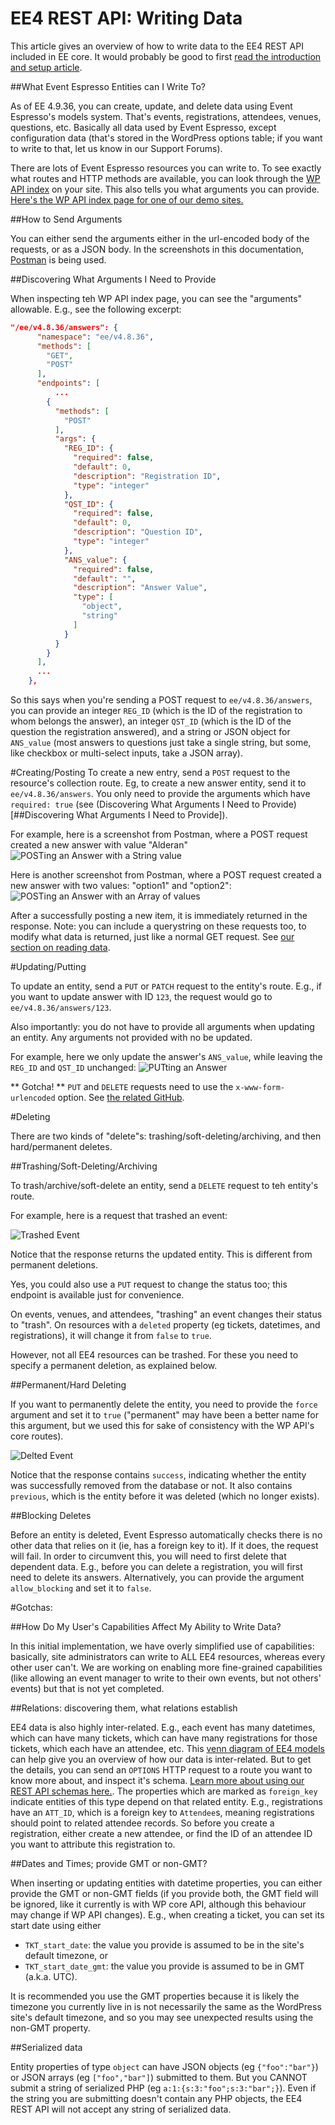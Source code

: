 # EE4 REST API: Writing Data

This article gives an overview of how to write data to the EE4 REST API included in EE core. It would probably be 
good to first [read the introduction and setup article](ee4-rest-api-introduction.md).

##What Event Espresso Entities can I Write To?

As of EE 4.9.36, you can create, update, and delete data using Event Espresso's models system. That's events, 
registrations, attendees, venues, questions, etc. Basically all data used by Event Espresso, except configuration 
data (that's stored in the WordPress options table; if you want to write to that, let us know in our Support Forums).
 
There are lots of Event Espresso resources you can write to. To see exactly what routes and HTTP methods are available, 
you can look through
 the [WP API index](https://developer.wordpress.org/rest-api/using-the-rest-api/discovery/) on your site. This also
 tells you what arguments you can provide. [Here's the WP API index page for one of our demo sites.](http://demoee.org/wp-json)
 


##How to Send Arguments

You can either send the arguments either in the url-encoded body of the requests, or as a JSON body. In the screenshots in this documentation, [Postman](https://www.getpostman.com/) is being used.


##Discovering What Arguments I Need to Provide

When inspecting teh WP API index page, you can see the "arguments" allowable. E.g., see the following excerpt:

```json
"/ee/v4.8.36/answers": {
      "namespace": "ee/v4.8.36",
      "methods": [
        "GET",
        "POST"
      ],
      "endpoints": [
          ...
        {
          "methods": [
            "POST"
          ],
          "args": {
            "REG_ID": {
              "required": false,
              "default": 0,
              "description": "Registration ID",
              "type": "integer"
            },
            "QST_ID": {
              "required": false,
              "default": 0,
              "description": "Question ID",
              "type": "integer"
            },
            "ANS_value": {
              "required": false,
              "default": "",
              "description": "Answer Value",
              "type": [
                "object",
                "string"
              ]
            }
          }
        }
      ],
      ...
    },
```
So this says when you're sending a POST request to `ee/v4.8.36/answers`, you can provide an integer `REG_ID` (which 
is the ID of the registration to whom belongs the answer), an integer `QST_ID` (which is the ID of the question the 
registration answered), and a string or JSON object for `ANS_value` (most answers to questions just take a single 
string, but some, like checkbox or multi-select inputs, take a JSON array).
   
#Creating/Posting
To create a new entry, send a `POST` request to the resource's collection route. Eg, to create a new answer entity, send it to `ee/v4.8.36/answers`.
You only need to provide the arguments which have `required: true` (see (Discovering What Arguments I Need to Provide)[##Discovering What Arguments I Need to Provide]).

For example, here is a screenshot from Postman, where a POST request created a new answer with value "Alderan" 
![POSTing an Answer with a String value](https://drive.google.com/a/eventespresso.com/file/d/0B5P8GXTvZgfManNhMjVVR1ZGNXM/view?usp=sharing)

Here is another screenshot from Postman, where a POST request created a new answer with two values: "option1" and 
"option2":
![POSTing an Answer with an Array of values](https://drive.google.com/file/d/0B5P8GXTvZgfMWHlOelY1Yk1aaUU/view?usp=sharing)

After a successfully posting a new item, it is immediately returned in the response. Note: you can include a querystring on these requests too, to modify
what data is returned, just like a normal GET request. See [our section on reading data](ee4-rest-api-reading-data.md).

#Updating/Putting

To update an entity, send a `PUT` or `PATCH` request to the entity's route. E.g., if you want to update answer with ID `123`, the request
 would go to `ee/v4.8.36/answers/123`.
 
 Also importantly: you do not have to provide all arguments when updating an entity. Any arguments not provided with no be updated. 
 
For example, here we only update the answer's `ANS_value`, while leaving the `REG_ID` and `QST_ID` unchanged:
![PUTting an Answer](https://drive.google.com/file/d/0B5P8GXTvZgfMcmRoUUJBc0NzZWs/view?usp=sharing)

** Gotcha! ** `PUT` and `DELETE` requests need to use the `x-www-form-urlencoded` option. See [the related GitHub](https://github.com/WP-API/WP-API/issues/2451).

#Deleting

There are two kinds of "delete"s: trashing/soft-deleting/archiving, and then hard/permanent deletes.

##Trashing/Soft-Deleting/Archiving

To trash/archive/soft-delete an entity, send a `DELETE` request to teh entity's route.
 
For example, here is a request that trashed an event:
 
 ![Trashed Event](https://drive.google.com/file/d/0B5P8GXTvZgfMRGVBR1JweXgzaDg/view?usp=sharing)

Notice that the response returns the updated entity. This is different from permanent deletions.
 
Yes, you could also use a `PUT` request to change the status too; this endpoint is available just for convenience.

On events, venues, and attendees, "trashing" an event changes their status to "trash". On resources with a `deleted` property (eg tickets, datetimes, and registrations), it will change it from `false`
 to `true`. 
 
 However, not all EE4 resources can be trashed. For these you need to specify a permanent deletion, as explained below.
 
 ##Permanent/Hard Deleting
 
If you want to permanently delete the entity, you need to 
provide the `force` argument and set it to `true` ("permanent" may have been a better name for this argument, but we used this for sake of consistency with the WP API's core routes).

![Delted Event](https://drive.google.com/file/d/0B5P8GXTvZgfMRWNRMVA1dnBYRk0/view?usp=sharing)

Notice that the response contains `success`, indicating whether the entity was successfully removed from the database or not. It also contains `previous`, which is the entity
before it was deleted (which no longer exists).

##Blocking Deletes

Before an entity is deleted, Event Espresso automatically checks there is no other data that relies on it (ie, has a foreign key to it). If it does, the request will fail.
In order to circumvent this, you will need to first delete that dependent data. E.g., before you can delete a registration, you will first need to delete its answers.
Alternatively, you can provide the argument `allow_blocking` and set it to `false`.

#Gotchas:

##How Do My User's Capabilities Affect My Ability to Write Data?

In this initial implementation, we have overly simplified use of capabilities: basically, site administrators can 
write to ALL EE4 resources, whereas every other user can't. We are working on enabling more fine-grained capabilities
 (like allowing an event manager to write to their own events, but not others' events) but that is not yet completed. 

##Relations: discovering them, what relations establish 

EE4 data is also highly inter-related. E.g., each event has 
many datetimes, which can have many tickets, which can have many registrations for those tickets, which each have an 
attendee, etc. This [venn diagram of EE4 models](https://github.com/eventespresso/event-espresso-core/blob/master/docs/images/models-venn-diagram.png)
can help give you an overview of how our data is inter-related. But to get the details, you can send an `OPTIONS`
HTTP request to a route you want to know more about, and inspect it's schema. [Learn more about using our REST API 
schemas here.](ee4-rest-api-schema.md#relations). The properties which are marked as `foreign_key` indicate entities of this type depend on that related entity.
E.g., registrations have an `ATT_ID`, which is a foreign key to `Attendee`s, meaning registrations should point to related attendee records. So before you create
a registration, either create a new attendee, or find the ID of an attendee ID you want to attribute this registration to.


##Dates and Times; provide GMT or non-GMT?

When inserting or updating entities with datetime properties, you can either provide the GMT or non-GMT fields (if you provide both, the GMT field will be ignored, like
it currently is with WP core API, although this behaviour may change if WP API changes). E.g., when creating a ticket, you can set its start date using either
* `TKT_start_date`: the value you provide is assumed to be in the site's default timezone, or
* `TKT_start_date_gmt`: the value you provide is assumed to be in GMT (a.k.a. UTC). 

It is recommended you use the GMT properties because it is likely the timezone you currently live in is not necessarily the same as the WordPress site's default timezone,
and so you may see unexpected results using the non-GMT property.

##Serialized data

Entity properties of type `object` can have JSON objects (eg `{"foo":"bar"}`) or JSON arrays (eg `["foo","bar"]`) submitted to them. But you CANNOT submit a string
of serialized PHP (eg `a:1:{s:3:"foo";s:3:"bar";}`). Even if the string you are submitting doesn't contain any PHP objects, the EE4 REST API will not accept any string of serialized data.